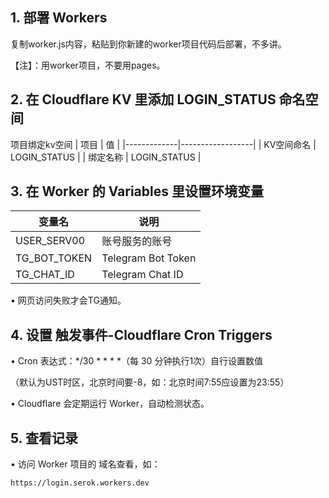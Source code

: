 ## 1.	部署 Workers
   复制worker.js内容，粘贴到你新建的worker项目代码后部署，不多讲。

   【注】：用worker项目，不要用pages。
##
## 2.   在 Cloudflare KV 里添加 LOGIN_STATUS 命名空间
   项目绑定kv空间
| 项目          | 值                  |
|-------------|------------------|
| KV空间命名 | LOGIN_STATUS    |
| 绑定名称   | LOGIN_STATUS |
##
## 3.	在 Worker 的 Variables 里设置环境变量

| 变量名          | 说明                 |
|---------------|--------------------|
| USER_SERV00   | 账号服务的账号               |
| TG_BOT_TOKEN  | Telegram Bot Token  |
| TG_CHAT_ID    | Telegram Chat ID    |

   •	    网页访问失败才会TG通知。
##
## 4.	设置 触发事件-Cloudflare Cron Triggers
   •	Cron 表达式：*/30 * * * *（每 30 分钟执行1次）自行设置数值
     
   （默认为UST时区，北京时间要-8，如：北京时间7:55应设置为23:55）

   •	Cloudflare 会定期运行 Worker，自动检测状态。
##
## 5.	查看记录
   •	    访问 Worker 项目的 域名查看，如：
    
    https://login.serok.workers.dev
##
